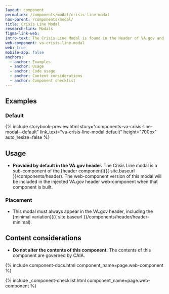 ```yaml
---
layout: component
permalink: /components/modal/crisis-line-modal
has-parent: /components/modal/
title: Crisis Line Modal
research-link: Modals
figma-link-web: 
intro-text: The Crisis Line Modal is found in the Header of VA.gov and provides contact information for the Veteran Crisis Line.
web-component: va-crisis-line-modal
web: true
mobile-app: false
anchors:
  - anchor: Examples
  - anchor: Usage
  - anchor: Code usage
  - anchor: Content considerations
  - anchor: Component checklist
---
```


## Examples

### Default

{% include storybook-preview.html story="components-va-crisis-line-modal--default" link_text="va-crisis-line-modal default" height="700px" auto_resize=false %}

## Usage

* **Provided by default in the VA.gov header.** The Crisis Line modal is a sub-component of the [header component]({{ site.baseurl }}/components/header). The web-component version of this modal will be included in the injected VA.gov header web-component when that component is built.

### Placement

* This modal must always appear in the VA.gov header, including the [minimal variation]({{ site.baseurl }}/components/header/header-minimal).

## Content considerations

* **Do not alter the contents of this component.** The contents of this component are governed by CAIA.

{% include component-docs.html component_name=page.web-component %}

{% include _component-checklist.html component_name=page.web-component %}